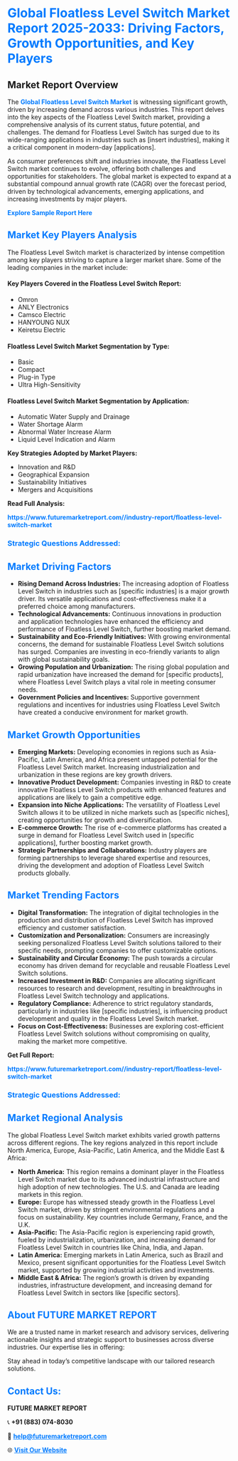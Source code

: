 <h1 style="color: #007BFF;">Global Floatless Level Switch Market Report 2025-2033: Driving Factors, Growth Opportunities, and Key Players</h1>

<section id="overview">
<h2>Market Report Overview</h2>
<p>The <a href="https://www.futuremarketreport.com//industry-report/floatless-level-switch-market" style="color: #007BFF; text-decoration: none;"><strong>Global Floatless Level Switch Market</strong></a> is witnessing significant growth, driven by increasing demand across various industries. This report delves into the key aspects of the Floatless Level Switch market, providing a comprehensive analysis of its current status, future potential, and challenges. The demand for Floatless Level Switch has surged due to its wide-ranging applications in industries such as [insert industries], making it a critical component in modern-day [applications].</p>
<p>As consumer preferences shift and industries innovate, the Floatless Level Switch market continues to evolve, offering both challenges and opportunities for stakeholders. The global market is expected to expand at a substantial compound annual growth rate (CAGR) over the forecast period, driven by technological advancements, emerging applications, and increasing investments by major players.</p>
</section>

<section id="overview">
<p><a href="https://www.futuremarketreport.com//request-sample/reportId=75117" style="color: #007BFF; text-decoration: none;"><strong>Explore Sample Report Here</strong></a></p>
</section>

<section id="key-players">
<h2 style="color: #007BFF;">Market Key Players Analysis</h2>
<p>The Floatless Level Switch market is characterized by intense competition among key players striving to capture a larger market share. Some of the leading companies in the market include:</p>
<h4>Key Players Covered in the Floatless Level Switch Report:</h4>
<ul><li>Omron</li><li>ANLY Electronics</li><li>Camsco Electric</li><li>HANYOUNG NUX</li><li>Keiretsu Electric</li></ul>
<h4>Floatless Level Switch Market Segmentation by Type:</h4>
<ul><li>Basic</li><li>Compact</li><li>Plug-in Type</li><li>Ultra High-Sensitivity</li></ul>

<h4>Floatless Level Switch Market Segmentation by Application:</h4>
<ul><li>Automatic Water Supply and Drainage</li><li>Water Shortage Alarm</li><li>Abnormal Water Increase Alarm</li><li>Liquid Level Indication and Alarm</li></ul>
<p><strong>Key Strategies Adopted by Market Players:</strong></p>
<ul>
<li>Innovation and R&D</li>
<li>Geographical Expansion</li>
<li>Sustainability Initiatives</li>
<li>Mergers and Acquisitions</li>
</ul>
</section>

<section>
<p><strong>Read Full Analysis: </strong></p><a href="https://www.futuremarketreport.com//industry-report/floatless-level-switch-market" style="color: #007BFF; text-decoration: none;"><strong>https://www.futuremarketreport.com//industry-report/floatless-level-switch-market</strong></a>
<h3 style="color: #007BFF;">Strategic Questions Addressed:</h3>
</section>

<section id="driving-factors">
<h2 style="color: #007BFF;">Market Driving Factors</h2>
<ul>
<li><strong>Rising Demand Across Industries:</strong> The increasing adoption of Floatless Level Switch in industries such as [specific industries] is a major growth driver. Its versatile applications and cost-effectiveness make it a preferred choice among manufacturers.</li>
<li><strong>Technological Advancements:</strong> Continuous innovations in production and application technologies have enhanced the efficiency and performance of Floatless Level Switch, further boosting market demand.</li>
<li><strong>Sustainability and Eco-Friendly Initiatives:</strong> With growing environmental concerns, the demand for sustainable Floatless Level Switch solutions has surged. Companies are investing in eco-friendly variants to align with global sustainability goals.</li>
<li><strong>Growing Population and Urbanization:</strong> The rising global population and rapid urbanization have increased the demand for [specific products], where Floatless Level Switch plays a vital role in meeting consumer needs.</li>
<li><strong>Government Policies and Incentives:</strong> Supportive government regulations and incentives for industries using Floatless Level Switch have created a conducive environment for market growth.</li>
</ul>
</section>

<section id="growth-opportunities">
<h2 style="color: #007BFF;">Market Growth Opportunities</h2>
<ul>
<li><strong>Emerging Markets:</strong> Developing economies in regions such as Asia-Pacific, Latin America, and Africa present untapped potential for the Floatless Level Switch market. Increasing industrialization and urbanization in these regions are key growth drivers.</li>
<li><strong>Innovative Product Development:</strong> Companies investing in R&D to create innovative Floatless Level Switch products with enhanced features and applications are likely to gain a competitive edge.</li>
<li><strong>Expansion into Niche Applications:</strong> The versatility of Floatless Level Switch allows it to be utilized in niche markets such as [specific niches], creating opportunities for growth and diversification.</li>
<li><strong>E-commerce Growth:</strong> The rise of e-commerce platforms has created a surge in demand for Floatless Level Switch used in [specific applications], further boosting market growth.</li>
<li><strong>Strategic Partnerships and Collaborations:</strong> Industry players are forming partnerships to leverage shared expertise and resources, driving the development and adoption of Floatless Level Switch products globally.</li>
</ul>
</section>

<section id="trending-factors">
<h2 style="color: #007BFF;">Market Trending Factors</h2>
<ul>
<li><strong>Digital Transformation:</strong> The integration of digital technologies in the production and distribution of Floatless Level Switch has improved efficiency and customer satisfaction.</li>
<li><strong>Customization and Personalization:</strong> Consumers are increasingly seeking personalized Floatless Level Switch solutions tailored to their specific needs, prompting companies to offer customizable options.</li>
<li><strong>Sustainability and Circular Economy:</strong> The push towards a circular economy has driven demand for recyclable and reusable Floatless Level Switch solutions.</li>
<li><strong>Increased Investment in R&D:</strong> Companies are allocating significant resources to research and development, resulting in breakthroughs in Floatless Level Switch technology and applications.</li>
<li><strong>Regulatory Compliance:</strong> Adherence to strict regulatory standards, particularly in industries like [specific industries], is influencing product development and quality in the Floatless Level Switch market.</li>
<li><strong>Focus on Cost-Effectiveness:</strong> Businesses are exploring cost-efficient Floatless Level Switch solutions without compromising on quality, making the market more competitive.</li>
</ul>
</section>

<section>
<p><strong>Get Full Report: </strong></p><a href="https://www.futuremarketreport.com//industry-report/floatless-level-switch-market" style="color: #007BFF; text-decoration: none;"><strong>https://www.futuremarketreport.com//industry-report/floatless-level-switch-market</strong></a>
<h3 style="color: #007BFF;">Strategic Questions Addressed:</h3>
</section>


<section id="regional-analysis">
<h2 style="color: #007BFF;">Market Regional Analysis</h2>
<p>The global Floatless Level Switch market exhibits varied growth patterns across different regions. The key regions analyzed in this report include North America, Europe, Asia-Pacific, Latin America, and the Middle East & Africa:</p>
<ul>
<li><strong>North America:</strong> This region remains a dominant player in the Floatless Level Switch market due to its advanced industrial infrastructure and high adoption of new technologies. The U.S. and Canada are leading markets in this region.</li>
<li><strong>Europe:</strong> Europe has witnessed steady growth in the Floatless Level Switch market, driven by stringent environmental regulations and a focus on sustainability. Key countries include Germany, France, and the U.K.</li>
<li><strong>Asia-Pacific:</strong> The Asia-Pacific region is experiencing rapid growth, fueled by industrialization, urbanization, and increasing demand for Floatless Level Switch in countries like China, India, and Japan.</li>
<li><strong>Latin America:</strong> Emerging markets in Latin America, such as Brazil and Mexico, present significant opportunities for the Floatless Level Switch market, supported by growing industrial activities and investments.</li>
<li><strong>Middle East & Africa:</strong> The region’s growth is driven by expanding industries, infrastructure development, and increasing demand for Floatless Level Switch in sectors like [specific sectors].</li>
</ul>
</section>

<footer>
<h2 style="color: #007BFF;">About FUTURE MARKET REPORT</h2>
<p>We are a trusted name in market research and advisory services, delivering actionable insights and strategic support to businesses across diverse industries. Our expertise lies in offering:</p>

<p>Stay ahead in today’s competitive landscape with our tailored research solutions.</p>

<h2 style="color: #007BFF;">Contact Us:</h2>
<p><strong>FUTURE MARKET REPORT</strong></p>
<p>📞 <strong>+91 (883) 074-8030</strong></p>
<p>📧 <strong><a href="mailto:help@futuremarketreport.com" style="color: #007BFF;">help@futuremarketreport.com</a></strong></p>
<p>🌐 <strong><a href="https://www.futuremarketreport.com/" style="color: #007BFF;">Visit Our Website</a></strong></p>
</footer>